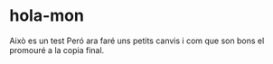 # hola-mon
Això es un test
Peró ara faré uns petits canvis i com que son bons el promouré a la copia final.
